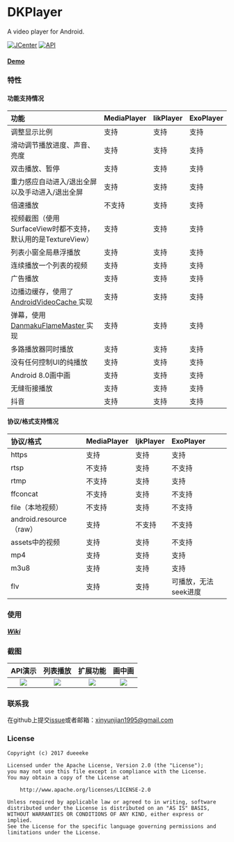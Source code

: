 # DKPlayer
A video player for Android.

[![JCenter](https://api.bintray.com/packages/dueeeke/maven/dkplayer-java/images/download.svg)](https://bintray.com/dueeeke/maven/dkplayer-java/_latestVersion)
[![API](https://img.shields.io/badge/API-16%2B-brightgreen.svg?style=flat)](https://android-arsenal.com/api?level=16)

#### [Demo](https://fir.im/1r3u)

### 特性
#### 功能支持情况
| 功能  | MediaPlayer  | IikPlayer  | ExoPlayer  |
| :------------ | :------------ | :------------ | :------------ |
|  调整显示比例 | 支持  | 支持  |  支持 |
|  滑动调节播放进度、声音、亮度 | 支持  |  支持 | 支持  |
|  双击播放、暂停 | 支持  |  支持 | 支持  |
|  重力感应自动进入/退出全屏以及手动进入/退出全屏 | 支持  |  支持 | 支持  |
|  倍速播放 | 不支持  |  支持 | 支持  |
|  视频截图（使用SurfaceView时都不支持，默认用的是TextureView） | 支持  |  支持 | 支持  |
|  列表小窗全局悬浮播放 | 支持  |  支持 | 支持  |
|  连续播放一个列表的视频 | 支持  |  支持 | 支持  |
|  广告播放 | 支持  |  支持 | 支持  |
|  边播边缓存，使用了[ AndroidVideoCache ](https://github.com/danikula/AndroidVideoCache)实现 | 支持  |  支持 | 支持  |
|  弹幕，使用[ DanmakuFlameMaster ](https://github.com/Bilibili/DanmakuFlameMaster)实现 | 支持  |  支持 | 支持  |
|  多路播放器同时播放 | 支持  |  支持 | 支持  |
|  没有任何控制UI的纯播放 | 支持  |  支持 | 支持  |
|  Android 8.0画中画 | 支持  |  支持 | 支持  |
|  无缝衔接播放 | 支持  |  支持 | 支持  |
|  抖音 | 支持  |  支持 | 支持  |

#### 协议/格式支持情况
| 协议/格式  | MediaPlayer  | IjkPlayer  | ExoPlayer  |
| :------------ | :------------ | :------------ | :------------ |
|  https | 支持  | 支持  |  支持 |
|  rtsp | 不支持  |  支持 | 不支持  |
|  rtmp | 不支持  |  支持 | 支持  |
|  ffconcat | 不支持  |  支持 | 不支持  |
|  file（本地视频） | 不支持  |  支持 | 不支持  |
|  android.resource（raw） | 支持  | 不支持 | 不支持  |
|  assets中的视频 | 支持  |  支持 | 不支持  |
|  mp4 | 支持  |  支持 | 支持  |
|  m3u8 | 支持  |  支持 | 支持  |
|  flv | 支持  |  支持 | 可播放，无法seek进度  |

### 使用
##### [Wiki](https://github.com/dueeeke/dkplayer/wiki)

### 截图
|API演示|列表播放|扩展功能|画中画
|:---:|:---:|:---:|:---:|
![](https://github.com/dueeeke/dkplayer/blob/master/art/1.png)|![](https://github.com/dueeeke/dkplayer/blob/master/art/2.png)|![](https://github.com/dueeeke/dkplayer/blob/master/art/3.png)|![](https://github.com/dueeeke/dkplayer/blob/master/art/4.png)
   
### 联系我
在github上提交[issue](https://github.com/dueeeke/dkplayer/issues)或者邮箱：xinyunjian1995@gmail.com

### License
```
Copyright (c) 2017 dueeeke

Licensed under the Apache License, Version 2.0 (the "License");
you may not use this file except in compliance with the License.
You may obtain a copy of the License at

    http://www.apache.org/licenses/LICENSE-2.0

Unless required by applicable law or agreed to in writing, software
distributed under the License is distributed on an "AS IS" BASIS,
WITHOUT WARRANTIES OR CONDITIONS OF ANY KIND, either express or implied.
See the License for the specific language governing permissions and
limitations under the License.
```